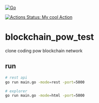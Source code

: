 [![Go](https://github.com/tetgo/powtest/actions/workflows/go.yml/badge.svg)](https://github.com/tetgo/powtest/actions/workflows/go.yml)

[![Actions Status: My cool Action](https://github.com/tetgo/powtest/workflows/My%20cool%20Action/badge.svg)](https://github.com/tetgo/powtest/actions?query=workflow%3A"My+cool+Action")

# blockchain_pow_test

clone coding pow blockchain network


## run
```bash
# rest api
go run main.go -mode=rest -port=5000

# explorer 
go run main.go -mode=html -port=5000
```
